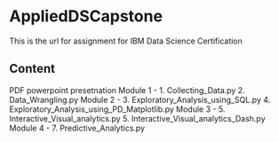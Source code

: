 # AppliedDSCapstone
This is the url for assignment for IBM Data Science Certification

## Content
PDF powerpoint presetnation
Module 1 -  1. Collecting_Data.py
            2. Data_Wrangling.py
Module 2 -  3. Exploratory_Analysis_using_SQL.py
            4. Exploratory_Analysis_using_PD_Matplotlib.py
Module 3 -  5. Interactive_Visual_analytics.py
            5. Interactive_Visual_analytics_Dash.py
Module 4 -  7. Predictive_Analytics.py

            
